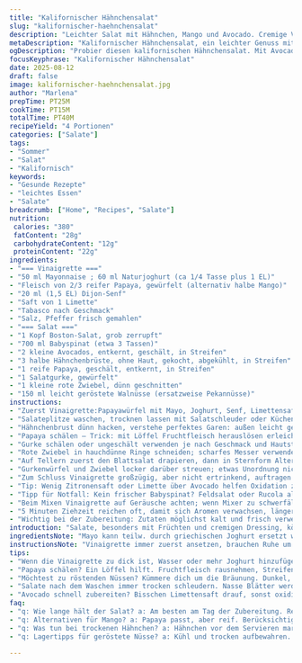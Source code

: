 ```yaml
---
title: "Kalifornischer Hähnchensalat"
slug: "kalifornischer-haehnchensalat"
description: "Leichter Salat mit Hähnchen, Mango und Avocado. Cremige Vinaigrette mit Mayonnaise, Naturjoghurt, Dijon-Senf. Pikante Note durch Tabasco. Salatmix aus Boston-Salat, Babyspinat, ergänzend Gurke, rote Zwiebel und geröstete Pekannüsse. Variation mit Limettensaft ersetzt Zitrone; Anstelle Mangos Papaya für exotischen Twist. Zubereitung ohne Em Dash, Zutatenmengen variierend, Kochzeiten um einige Minuten verändert. Fokus auf taktile und visuelle Garhinweise, damit kein Einheitsbrei entsteht. Einfach, glutenfrei; vielseitig an saisonale Varianten anpassbar. "
metaDescription: "Kalifornischer Hähnchensalat, ein leichter Genuss mit Mango und Avocado. Perfekt frisch zubereitet."
ogDescription: "Probier diesen kalifornischen Hähnchensalat. Mit Avocado und Papaya, einfach und lecker."
focusKeyphrase: "Kalifornischer Hähnchensalat"
date: 2025-08-12
draft: false
image: kalifornischer-haehnchensalat.jpg
author: "Marlena"
prepTime: PT25M
cookTime: PT15M
totalTime: PT40M
recipeYield: "4 Portionen"
categories: ["Salate"]
tags:
- "Sommer"
- "Salat"
- "Kalifornisch"
keywords:
- "Gesunde Rezepte"
- "leichtes Essen"
- "Salate"
breadcrumb: ["Home", "Recipes", "Salate"]
nutrition: 
 calories: "380"
 fatContent: "28g"
 carbohydrateContent: "12g"
 proteinContent: "22g"
ingredients:
- "=== Vinaigrette ==="
- "50 ml Mayonnaise ; 60 ml Naturjoghurt (ca 1/4 Tasse plus 1 EL)"
- "Fleisch von 2/3 reifer Papaya, gewürfelt (alternativ halbe Mango)"
- "20 ml (1,5 EL) Dijon-Senf"
- "Saft von 1 Limette"
- "Tabasco nach Geschmack"
- "Salz, Pfeffer frisch gemahlen"
- "=== Salat ==="
- "1 Kopf Boston-Salat, grob zerrupft"
- "700 ml Babyspinat (etwa 3 Tassen)"
- "2 kleine Avocados, entkernt, geschält, in Streifen"
- "3 halbe Hähnchenbrüste, ohne Haut, gekocht, abgekühlt, in Streifen"
- "1 reife Papaya, geschält, entkernt, in Streifen"
- "1 Salatgurke, gewürfelt"
- "1 kleine rote Zwiebel, dünn geschnitten"
- "150 ml leicht geröstete Walnüsse (ersatzweise Pekannüsse)"
instructions:
- "Zuerst Vinaigrette:Papayawürfel mit Mayo, Joghurt, Senf, Limettensaft, Tabasco, Salz und Pfeffer in Mixer. Surren bis cremig. Leicht süß-scharf; schmecken prüfen, wenn zu dick, bisschen Wasser oder mehr Joghurt rein. Sogar schon mal ohne Mayo; sorgt für Bindung. Am besten kalt stellen während alles andere vorbereitet wird."
- "Salateplitze waschen, trocknen lassen mit Salatschleuder oder Küchentuch. Nasse Blätter matschig. Boston-Salat grob, Babyspinat locker drunter mischen; Texturen bewusst variieren."
- "Hähnchenbrust dünn hacken, verstehe perfektes Garen: außen leicht gebräunt, innen saftig und weiß, nicht trocken und grau. Abkühlen lassen vor schneiden – Restsaft bleibt drin."
- "Papaya schälen – Trick: mit Löffel Fruchtfleisch herauslösen erleichtert Arbeit, Streifen dann zu Salat dazureichen."
- "Gurke schälen oder ungeschält verwenden je nach Geschmack und Hautstrukturen; oft bessere Textur ohne Schale. Würfeln nicht zu klein, soll knackig bleiben."
- "Rote Zwiebel in hauchdünne Ringe schneiden; scharfes Messer verwenden sonst quetschen, schmecken roh schnell zu intensiv."
- "Auf Tellern zuerst den Blattsalat drapieren, dann in Sternform Alternativschichten aus Avocado, Hähnchen, Papaya arrangieren. Saftig, cremig, fruchtig – lebt von klaren Konturen."
- "Gurkenwürfel und Zwiebel locker darüber streuen; etwas Unordnung nicht stören, eher lebendiger. Mit kräftigen Walnüssen garnieren. Gebrannte Nüsse intensiver, rauchiger Geschmack, aber Vorsicht, verbrennen leicht – kontrolliere Bräunung, dunkler Braunton aber kein Schwarz."
- "Zum Schluss Vinaigrette großzügig, aber nicht ertrinkend, auftragen. Mit Gabel leicht unterheben oder pur drauflassen, wichtig: nicht zu früh vermischen sonst Blätter schlapp und matschig."
- "Tip: Wenig Zitronensaft oder Limette über Avocado helfen Oxidation zu verzögern. Wenig Pfeffer frisch auf Avocado!"
- "Tipp für Notfall: Kein frischer Babyspinat? Feldsalat oder Rucola als Ersatz. Hähnchen mal durch Garnelen ersetzen für intensivere Meeresnote."
- "Beim Mixen Vinaigrette auf Geräusche achten; wenn Mixer zu schwerfällig, Flüssigkeiten leicht anpassen. Zu dünn – vermischt sich schlecht, zu dick – unhandlich."
- "5 Minuten Ziehzeit reichen oft, damit sich Aromen verwachsen, länger macht oft saftige Zutaten weich."
- "Wichtig bei der Zubereitung: Zutaten möglichst kalt und frisch verwenden. Keine matschigen Stellen, besonders Papaya und Avocado. Restsalat bleibt luftdicht kühl und würde sonst schnell schlapp werdet, Texturverlust vermeiden."
introduction: "Salate, besonders mit Früchten und cremigen Dressing, können schnell öde werden. Habe gelernt, dass die Balance aus Texturen, die Frische der Zutaten und das Timing der Dressierung über Erfolg und Enttäuschung entscheiden. Mango durch Papaya zu ersetzen verleiht dem Ganzen einen unerwarteten Twist: etwas weniger süß, leicht nussig-fruchtig. Hähnchen richtig garen, abkühlen lassen, bringt Zartheit ohne Trockenheit. Babyspinat neben Boston-Salat sorgt für bissfeste Blattstruktur. Wer den Biss mag, wattiert mit Walnüssen oder Pekannüssen für das Crunch-Gefühl. Mit Limettensaft statt Zitrone wird die Acidität frischer, das Aroma frisch-grün. Tabasco gibt die nötige Schärfe, nicht zu überladen. Ein Salat, der zeigt, dass Eile im Salat nicht immer lohnt – Wartezeiten für Vinaigrette und gekühlte Bestandteile sind entscheidend."
ingredientsNote: "Mayo kann teilw. durch griechischen Joghurt ersetzt werden. Naturjoghurt gerne besser als fettarm – die Bindung braucht Fett, weniger wässrig. Statt Papaya tunkt alternativ frische Mango – muss sehr reif sein, ansonsten Kopfweh durch zu viel Säure oder leicht bitter. Limette oder Zitrone? Limette frischer, Zitrone klassischer. Wenn keine Pekannüsse, dann Walnuss oder Mandeln, geröstet bringt Aroma. Avocado reif, aber noch formstabil – Reste schnell luftdicht umwickeln, sonst braun und matsch. Gekochtes Hähnchen kann kalt vom Vortag sein, wichtig: gut durchgegart, innen keine rosa Stellen. Manches Mal frische Kräuter wie Koriander oder Minze eingerührt, je Saison. Gurke je nach Größe, schwankt, lieber knackig. Zur Not Schalotte statt rote Zwiebel, milder."
instructionsNote: "Vinaigrette immer zuerst ansetzen, brauchen Ruhe um Aromen zu entfalten, und auch Temperatur. Mixer-Geräusch zeigt Konsistenz. 5 Minuten ziehen lassen, nicht sofort verwenden. Salate trocken schleudern für knackigen Biss. Hähnchen in kaltem Zustand schneiden, sonst zerfällt die Struktur. Papaya-Löffeln funktioniert besser als Messer, sorgt für saubere Stücke. Zwiebelscheiben hauchdünn, sonst beißen sie zu stark. Ein Sternmuster auf dem Teller braucht kein Lineal, eher Gefühl für Harmonie – kann wild aussehen, schmeckt dadurch besser. Erst kurz vor Verzehr Vinaigrette drübergeben oder separat servieren. Würzige Schärfe darf dominieren; Tabasco immer dosieren und abschmecken. Nussrösten: hellbraun, Duft nach gerösteten Mandeln, nicht dunkelbraun oder bitter. Unbedingt am Gasherd oder Pfanne bei mittlerer Hitze und ständig Rühren. Texturverluste bei zu viel Vinaigrette – kontrollieren, ob Salat noch crunchy bleibt."
tips:
- "Wenn die Vinaigrette zu dick ist, Wasser oder mehr Joghurt hinzufügen. Den Mixer gut hören. Geräusch ist wichtig für Konsistenz. Oft reicht weniger. Vinaigrette immer zuerst zubereiten. Kalt stellt sie sich besser ein, Aromenspiel."
- "Papaya schälen? Ein Löffel hilft. Fruchtfleisch rausnehmen, Streifen einfacher schneiden. Achte dabei auf die Frische. Frisch ist ein Muss. Alternativ Mango, aber reif, sonst schwierig für den Geschmack. Wolg, das kann sauer werden."
- "Möchtest zu röstenden Nüssen? Kümmere dich um die Bräunung. Dunkel, aber nicht schwarz. Rösten bei mittlerer Hitze. Rühren nicht vergessen. Auch im Ofen gut, aber immer beobachten. Die Aromen verändern sich schnell. Getestet habe ich."
- "Salate nach dem Waschen immer trocken schleudern. Nasse Blätter werden matschig. Nicht gut für die Textur. Achte auf die Kombination der Blattsalate. Boston und Babyspinat sind ideal. Frische bringt den Biss."
- "Avocado schnell zubereiten? Bisschen Limettensaft drauf, sonst oxidiert sie zu schnell. Reste luftdicht umwickeln. Ansonsten wird alles braun, nicht schön. Wenn die Zwiebel zu scharf ist, verwende Schalotte. Milder im Geschmack. Gesunde Wahl."
faq:
- "q: Wie lange hält der Salat? a: Am besten am Tag der Zubereitung. Reste kühl lagern. Unbemerkt vertrocknen, matschig. Joghurt und Mayo nicht zu lange im Salat."
- "q: Alternativen für Mango? a: Papaya passt, aber reif. Berücksichtige die Textur. Ansonsten verwende Birnen oder Pfirsiche. Muss weich sein, eine süße Note bringen."
- "q: Was tun bei trockenen Hähnchen? a: Hähnchen vor dem Servieren marinieren. Limette oder Joghurt dazu. Sorgt für Feuchtigkeit. Auch in Brühe erwärmen, ergibt eine Lösung."
- "q: Lagertipps für geröstete Nüsse? a: Kühl und trocken aufbewahren. In geschlossenen Behältern handeln. Wässern nicht erwünscht. Rösten verlängert die Haltbarkeit, aber durch Frische immer prüfen."

---
```

